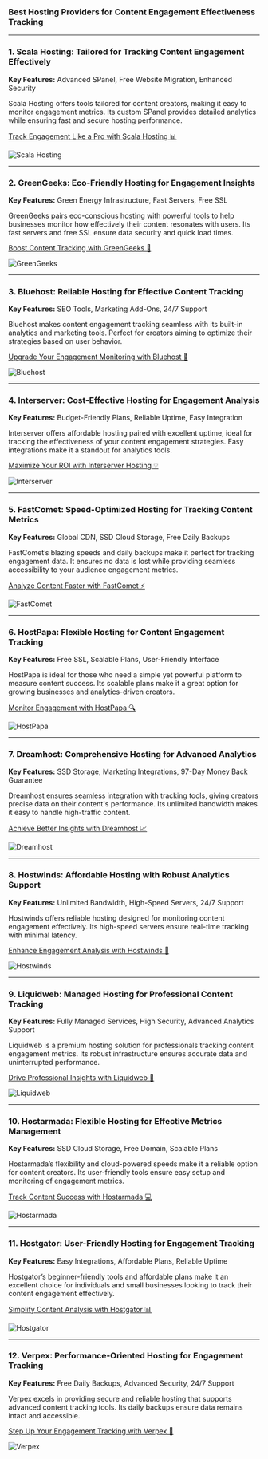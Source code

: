 ### Best Hosting Providers for Content Engagement Effectiveness Tracking

---

### 1. Scala Hosting: Tailored for Tracking Content Engagement Effectively
**Key Features:** Advanced SPanel, Free Website Migration, Enhanced Security

Scala Hosting offers tools tailored for content creators, making it easy to monitor engagement metrics. Its custom SPanel provides detailed analytics while ensuring fast and secure hosting performance.

[Track Engagement Like a Pro with Scala Hosting 📊](https://snipitx.com/scala-jy)

![Scala Hosting](https://i.imgur.com/uJ5JIK3.png "Scala Web Hosting")

---

### 2. GreenGeeks: Eco-Friendly Hosting for Engagement Insights
**Key Features:** Green Energy Infrastructure, Fast Servers, Free SSL

GreenGeeks pairs eco-conscious hosting with powerful tools to help businesses monitor how effectively their content resonates with users. Its fast servers and free SSL ensure data security and quick load times.

[Boost Content Tracking with GreenGeeks 🌱](https://snipitx.com/greengeeks-jy)

![GreenGeeks](https://i.imgur.com/eEwuntu.jpg "GreenGeeks Hosting")

---

### 3. Bluehost: Reliable Hosting for Effective Content Tracking
**Key Features:** SEO Tools, Marketing Add-Ons, 24/7 Support

Bluehost makes content engagement tracking seamless with its built-in analytics and marketing tools. Perfect for creators aiming to optimize their strategies based on user behavior.

[Upgrade Your Engagement Monitoring with Bluehost 🚀](https://snipitx.com/bluehost-jy)

![Bluehost](https://i.imgur.com/PasFF9E.jpeg "Bluehost Hosting")

---

### 4. Interserver: Cost-Effective Hosting for Engagement Analysis
**Key Features:** Budget-Friendly Plans, Reliable Uptime, Easy Integration

Interserver offers affordable hosting paired with excellent uptime, ideal for tracking the effectiveness of your content engagement strategies. Easy integrations make it a standout for analytics tools.

[Maximize Your ROI with Interserver Hosting 💡](https://snipitx.com/interserver-jy)

![Interserver](https://i.imgur.com/OM5dOEW.jpeg "Interserver Hosting")

---

### 5. FastComet: Speed-Optimized Hosting for Tracking Content Metrics
**Key Features:** Global CDN, SSD Cloud Storage, Free Daily Backups

FastComet’s blazing speeds and daily backups make it perfect for tracking engagement data. It ensures no data is lost while providing seamless accessibility to your audience engagement metrics.

[Analyze Content Faster with FastComet ⚡](https://snipitx.com/fastcomet-jy)

![FastComet](https://i.imgur.com/7qgXuWp.png "FastComet Hosting")

---

### 6. HostPapa: Flexible Hosting for Content Engagement Tracking
**Key Features:** Free SSL, Scalable Plans, User-Friendly Interface

HostPapa is ideal for those who need a simple yet powerful platform to measure content success. Its scalable plans make it a great option for growing businesses and analytics-driven creators.

[Monitor Engagement with HostPapa 🔍](https://snipitx.com/hostpapa-jy)

![HostPapa](https://i.imgur.com/ouDTkvl.jpeg "HostPapa Hosting")

---

### 7. Dreamhost: Comprehensive Hosting for Advanced Analytics
**Key Features:** SSD Storage, Marketing Integrations, 97-Day Money Back Guarantee

Dreamhost ensures seamless integration with tracking tools, giving creators precise data on their content's performance. Its unlimited bandwidth makes it easy to handle high-traffic content.

[Achieve Better Insights with Dreamhost 📈](https://snipitx.com/dreamhost-jy)

![Dreamhost](https://i.imgur.com/rXIg8ip.jpeg "Dreamhost Hosting")

---

### 8. Hostwinds: Affordable Hosting with Robust Analytics Support
**Key Features:** Unlimited Bandwidth, High-Speed Servers, 24/7 Support

Hostwinds offers reliable hosting designed for monitoring content engagement effectively. Its high-speed servers ensure real-time tracking with minimal latency.

[Enhance Engagement Analysis with Hostwinds 🌟](https://snipitx.com/hostwinds-jy)

![Hostwinds](https://i.imgur.com/53aSNXx.jpeg "Hostwinds Hosting")

---

### 9. Liquidweb: Managed Hosting for Professional Content Tracking
**Key Features:** Fully Managed Services, High Security, Advanced Analytics Support

Liquidweb is a premium hosting solution for professionals tracking content engagement metrics. Its robust infrastructure ensures accurate data and uninterrupted performance.

[Drive Professional Insights with Liquidweb 💼](https://snipitx.com/liquidweb-jy)

![Liquidweb](https://i.imgur.com/4IvT9SC.jpeg "Liquidweb Hosting")

---

### 10. Hostarmada: Flexible Hosting for Effective Metrics Management
**Key Features:** SSD Cloud Storage, Free Domain, Scalable Plans

Hostarmada’s flexibility and cloud-powered speeds make it a reliable option for content creators. Its user-friendly tools ensure easy setup and monitoring of engagement metrics.

[Track Content Success with Hostarmada 💻](https://snipitx.com/hostarmada-jy)

![Hostarmada](https://i.imgur.com/KFbdf3o.jpeg "Hostarmada Hosting")

---

### 11. Hostgator: User-Friendly Hosting for Engagement Tracking
**Key Features:** Easy Integrations, Affordable Plans, Reliable Uptime

Hostgator’s beginner-friendly tools and affordable plans make it an excellent choice for individuals and small businesses looking to track their content engagement effectively.

[Simplify Content Analysis with Hostgator 📊](https://snipitx.com/hostgator-jy)

![Hostgator](https://i.imgur.com/BcVkH57.jpeg "Hostgator Hosting")

---

### 12. Verpex: Performance-Oriented Hosting for Engagement Tracking
**Key Features:** Free Daily Backups, Advanced Security, 24/7 Support

Verpex excels in providing secure and reliable hosting that supports advanced content tracking tools. Its daily backups ensure data remains intact and accessible.

[Step Up Your Engagement Tracking with Verpex 🔧](https://snipitx.com/verpex-jy)

![Verpex](https://i.imgur.com/6x5LhiS.jpeg "Verpex Hosting")
